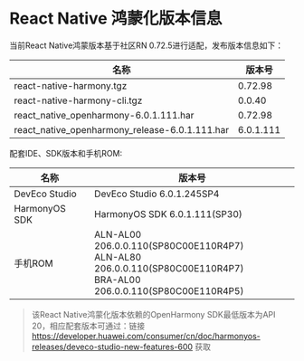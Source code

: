 # React Native 鸿蒙化版本信息

当前React Native鸿蒙版本基于社区RN 0.72.5进行适配，发布版本信息如下：

| 名称                          | 版本号                            |
| ----------------------------- | -------------------------------|
| react-native-harmony.tgz        | 0.72.98 |
| react-native-harmony-cli.tgz    | 0.0.40 |
| react_native_openharmony-6.0.1.111.har              | 0.72.98 |
| react_native_openharmony_release-6.0.1.111.har      | 6.0.1.111 |

配套IDE、SDK版本和手机ROM:

| 名称                          | 版本号                            |
| ----------------------------- | -------------------------------|
| DevEco Studio     | DevEco Studio 6.0.1.245SP4 |
| HarmonyOS SDK     | HarmonyOS SDK 6.0.1.111(SP30) |
| 手机ROM           | ALN-AL00 206.0.0.110(SP80C00E110R4P7) <br> ALN-AL80 206.0.0.110(SP80C00E110R4P7) <br> BRA-AL00 206.0.0.110(SP80C00E110R4P5)  |

> 该React Native鸿蒙化版本依赖的OpenHarmony SDK最低版本为API 20，相应配套版本可通过：链接 https://developer.huawei.com/consumer/cn/doc/harmonyos-releases/deveco-studio-new-features-600 获取